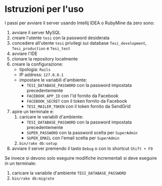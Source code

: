 # Istruzioni per l'uso
I passi per avviare il server usando Intellij IDEA o RubyMine da zero sono:
1. avviare il server MySQL
2. creare l'utente `tesi` con la password desiderata
3. concedere all'utente `tesi` privilegi sui database `Tesi_development`, `Tesi_production` e `Tesi_test`
4. avviare l'IDE
5. clonare la repository localmente
6. creare la configurazione:
   * tipologia: `Rails`
   * IP address: `127.0.0.1`
   * impostare le variabili d'ambiente:
       * `TESI_DATABASE_PASSWORD` con la password impostata precedentemente
       * `FACEBOOK_APP_ID` con l'id fornito da Facebook
       * `FACEBOOK_SECRET` con il token fornito da Facebook
       * `TESI_MAILER_TOKEN` con il token fornito da SendGrid
7. apire un terminale e:
   1. caricare le variabili d'ambiente:
       * `TESI_DATABASE_PASSWORD` con la password impostata precedentemente
       * `SUPER_PASSWORD` con la password scelta per `SuperAdmin`
       * `SUPER_EMAIL` con l'email scelta per `SuperAdmin`
   2. `bin/rake db:setup`
8. avviare il server premendo il tasto `Debug` o con lo shortcut `Shift + F9`


Se invece si devono solo eseguire modifiche incrementali si deve eseguire in
un terminale:
1. caricare la variabile d'ambiente `TESI_DATABASE_PASSWORD`
2. `bin/rake db:migrate`
